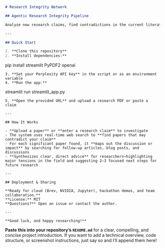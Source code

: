 ```markdown
# Research Integrity Network

## Agentic Research Integrity Pipeline

Analyze new research claims, find contradictions in the current literature, trace their potential downstream impact, and receive a concise synthesis of actionable next steps—all in one interactive interface. Perfect for researchers evaluating new findings or building agentic AI systems for scientific discovery.

---

## Quick Start

1. **Clone this repository**
2. **Install dependencies:**  
   ```
   pip install streamlit PyPDF2 openai
   ```
3. **Set your Perplexity API key** in the script or as an environment variable
4. **Run the app:**  
   ```
   streamlit run streamlit_app.py
   ```
5. **Open the provided URL** and upload a research PDF or paste a claim

---

## How It Works

- **Upload a paper** or **enter a research claim** to investigate
- The system uses real-time web search to **find papers that may contradict your claim**
- For each significant paper found, it **maps out the discussion or impact** by searching for follow-up articles, blog posts, and discussions
- **Synthesizes clear, direct advice** for researchers—highlighting major tensions in the field and suggesting 2–3 focused next steps for future research

---

## Deployment & Sharing

**Ready for cloud (Brev, NVIDIA, Jupyter), hackathon demos, and team collaboration.**  
**License:** MIT  
**Questions?** Open an issue or contact the author.

---

**Good luck, and happy researching!**
```

**Paste this into your repository’s `README.md`** for a clear, compelling, and concise project introduction. If you want to add a technical overview, code structure, or screenshot instructions, just say so and I’ll append them here!
